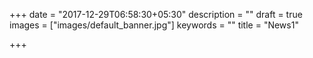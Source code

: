 +++
date = "2017-12-29T06:58:30+05:30"
description = ""
draft = true
images = ["images/default_banner.jpg"]
keywords = ""
title = "News1"

+++
